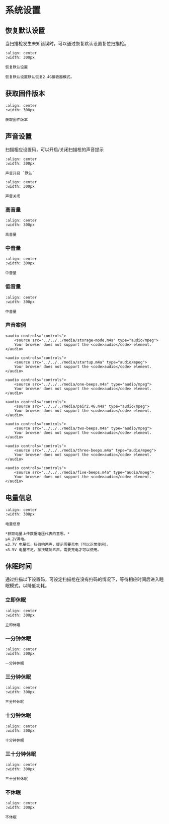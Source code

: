 # 系统设置

## 恢复默认设置
当扫描枪发生未知错误时，可以通过恢复默认设置复位扫描枪。

```{figure} ../../../media/2523IFSNO24B.png
:align: center
:width: 300px

恢复默认设置
```

```{note}
恢复默认设置默认恢复2.4G接收器模式。
```

## 获取固件版本
```{figure} ../../../media/24SW23VER.png
:align: center
:width: 300px

获取固件版本
```

## 声音设置
扫描相应设置码，可以开启/关闭扫描枪的声音提示

```{figure} ../../../media/24BUZZ231.png
:align: center
:width: 300px

声音开启 `默认`
```
  
```{figure} ../../../media/24BUZZ230.png
:align: center
:width: 300px

声音关闭
```
### 高音量
```{figure} ../../../media/24BUZZ231.png
:align: center
:width: 300px

高音量
```

### 中音量
```{figure} ../../../media/24BUZZ232.png
:align: center
:width: 300px

中音量
```

### 低音量
```{figure} ../../../media/24BUZZ233.png
:align: center
:width: 300px

中音量
```

### 声音案例
```{admonition} 存储模式扫码、关机提示
<audio controls="controls">
    <source src="../../../media/storage-mode.m4a" type="audio/mpeg">
    Your browser does not support the <code>audio</code> element.
</audio>
```

```{admonition} 开机提示、设置指令提示、上传模式传输完成提示
<audio controls="controls">
    <source src="../../../media/startup.m4a" type="audio/mpeg">
    Your browser does not support the <code>audio</code> element.
</audio>
```

```{admonition} 一声短音：条码扫码成功提示
<audio controls="controls">
    <source src="../../../media/one-beeps.m4a" type="audio/mpeg">
    Your browser does not support the <code>audio</code> element.
</audio>
```
```{admonition} 连续30s短音：配对模式等待接收器插入，配对成功声音停止
<audio controls="controls">
    <source src="../../../media/pair2.4G.m4a" type="audio/mpeg">
    Your browser does not support the <code>audio</code> element.
</audio>
```


```{admonition} （扫码时）电池欠压报警
<audio controls="controls">
    <source src="../../../media/two-beeps.m4a" type="audio/mpeg">
    Your browser does not support the <code>audio</code> element.
</audio>
```

```{admonition} 盘点模式下存储出错或超存储容量报警
<audio controls="controls">
    <source src="../../../media/three-beeps.m4a" type="audio/mpeg">
    Your browser does not support the <code>audio</code> element.
</audio>
```

```{admonition} 电量低导致开机失败的提示音
<audio controls="controls">
    <source src="../../../media/five-beeps.m4a" type="audio/mpeg">
    Your browser does not support the <code>audio</code> element.
</audio>
```



## 电量信息

```{figure} ../../../media/25BAT_VOL23.png
:align: center
:width: 300px

电量信息
```

```{note}
*获取电量上传数据电压代表的意思。*  
≥4.2V满电。  
≤3.7V 电量低，扫码响两声，提示需要充电（可以正常使用）。  
≤3.5V 电量不足，按按键响五声，需要充电才可以使用。
```

## 休眠时间

通过扫描以下设置码，可设定扫描枪在没有扫码的情况下，等待相应时间后进入睡眠模式，以降低功耗。



### 立即休眠

```{figure} ../../../media/24POWER23OFF.png
:align: center
:width: 300px

立即休眠
```

### 一分钟休眠

```{figure} ../../../media/24RF23ST02.png
:align: center
:width: 300px

一分钟休眠
```

### 三分钟休眠

```{figure} ../../../media/24RF23ST06.png
:align: center
:width: 300px

三分钟休眠
```

### 十分钟休眠

```{figure} ../../../media/24RF23ST20.png
:align: center
:width: 300px

十分钟休眠
```

### 三十分钟休眠

```{figure} ../../../media/24RF23ST60.png
:align: center
:width: 300px

三十分钟休眠
```

### 不休眠

```{figure} ../../../media/24RF23ST00.png
:align: center
:width: 300px

不休眠
```